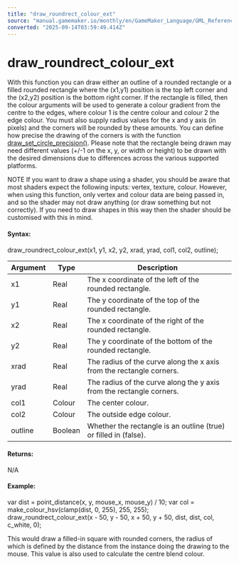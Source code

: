 ```yaml
---
title: "draw_roundrect_colour_ext"
source: "manual.gamemaker.io/monthly/en/GameMaker_Language/GML_Reference/Drawing/Basic_Forms/draw_roundrect_colour_ext.htm"
converted: "2025-09-14T03:59:49.414Z"
---
```


# draw\_roundrect\_colour\_ext

With this function you can draw either an outline of a rounded rectangle or a filled rounded rectangle where the (x1,y1) position is the top left corner and the (x2,y2) position is the bottom right corner. If the rectangle is filled, then the colour arguments will be used to generate a colour gradient from the centre to the edges, where colour 1 is the centre colour and colour 2 the edge colour. You must also supply radius values for the x and y axis (in pixels) and the corners will be rounded by these amounts. You can define how precise the drawing of the corners is with the function [draw\_set\_circle\_precision()](../../../../../../../GameMaker_Language/GML_Reference/Drawing/Basic_Forms/draw_set_circle_precision.md). Please note that the rectangle being drawn may need different values (+/-1 on the x, y, or width or height) to be drawn with the desired dimensions due to differences across the various supported platforms.

NOTE If you want to draw a shape using a shader, you should be aware that most shaders expect the following inputs: vertex, texture, colour. However, when using this function, only vertex and colour data are being passed in, and so the shader may not draw anything (or draw something but not correctly). If you need to draw shapes in this way then the shader should be customised with this in mind.

#### Syntax:

draw\_roundrect\_colour\_ext(x1, y1, x2, y2, xrad, yrad, col1, col2, outline);

| Argument | Type | Description |
| --- | --- | --- |
| x1 | Real | The x coordinate of the left of the rounded rectangle. |
| y1 | Real | The y coordinate of the top of the rounded rectangle. |
| x2 | Real | The x coordinate of the right of the rounded rectangle. |
| y2 | Real | The y coordinate of the bottom of the rounded rectangle. |
| xrad | Real | The radius of the curve along the x axis from the rectangle corners. |
| yrad | Real | The radius of the curve along the y axis from the rectangle corners. |
| col1 | Colour | The center colour. |
| col2 | Colour | The outside edge colour. |
| outline | Boolean | Whether the rectangle is an outline (true) or filled in (false). |

#### Returns:

N/A

#### Example:

var dist = point\_distance(x, y, mouse\_x, mouse\_y) / 10;
var col = make\_colour\_hsv(clamp(dist, 0, 255), 255, 255);
draw\_roundrect\_colour\_ext(x - 50, y - 50, x + 50, y + 50, dist, dist, col, c\_white, 0);

This would draw a filled-in square with rounded corners, the radius of which is defined by the distance from the instance doing the drawing to the mouse. This value is also used to calculate the centre blend colour.